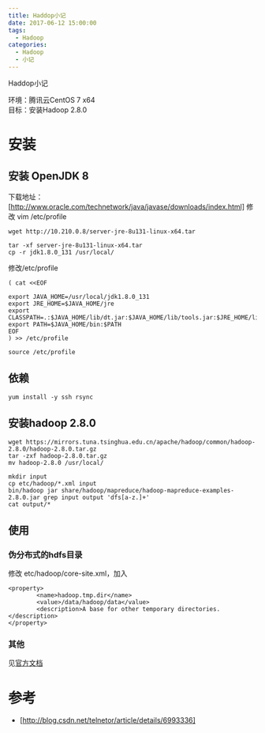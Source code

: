 ```yaml
---
title: Haddop小记
date: 2017-06-12 15:00:00
tags:
  - Hadoop
categories:
  - Hadoop
  - 小记
---
```


Haddop小记
<!-- MORE -->
环境：腾讯云CentOS 7 x64  
目标：安装Hadoop 2.8.0


# 安装  
## 安装 OpenJDK 8
下载地址：[http://www.oracle.com/technetwork/java/javase/downloads/index.html]
修改 vim /etc/profile

```
wget http://10.210.0.8/server-jre-8u131-linux-x64.tar

tar -xf server-jre-8u131-linux-x64.tar
cp -r jdk1.8.0_131 /usr/local/
```

修改/etc/profile
```
( cat <<EOF

export JAVA_HOME=/usr/local/jdk1.8.0_131
export JRE_HOME=$JAVA_HOME/jre
export CLASSPATH=.:$JAVA_HOME/lib/dt.jar:$JAVA_HOME/lib/tools.jar:$JRE_HOME/lib:$CLASSPATH
export PATH=$JAVA_HOME/bin:$PATH
EOF
) >> /etc/profile

source /etc/profile

```

## 依赖
```
yum install -y ssh rsync
```

## 安装hadoop 2.8.0
```
wget https://mirrors.tuna.tsinghua.edu.cn/apache/hadoop/common/hadoop-2.8.0/hadoop-2.8.0.tar.gz
tar -zxf hadoop-2.8.0.tar.gz
mv hadoop-2.8.0 /usr/local/

mkdir input
cp etc/hadoop/*.xml input
bin/hadoop jar share/hadoop/mapreduce/hadoop-mapreduce-examples-2.8.0.jar grep input output 'dfs[a-z.]+'
cat output/*
```

## 使用
### 伪分布式的hdfs目录  
修改 etc/hadoop/core-site.xml，加入
```
<property>  
        <name>hadoop.tmp.dir</name>  
        <value>/data/hadoop/data</value>  
        <description>A base for other temporary directories.</description>  
</property>  
```
### 其他
见[官方文档](http://hadoop.apache.org/docs/r2.8.0/hadoop-project-dist/hadoop-common/SingleCluster.html#Execution)


# 参考
- [http://blog.csdn.net/telnetor/article/details/6993336]
